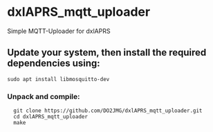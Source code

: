 # dxlAPRS_mqtt_uploader
Simple MQTT-Uploader for dxlAPRS


## Update your system, then install the required dependencies using:

```
sudo apt install libmosquitto-dev 
```

### Unpack and compile:

```
  git clone https://github.com/DO2JMG/dxlAPRS_mqtt_uploader.git
  cd dxlAPRS_mqtt_uploader
  make
```
